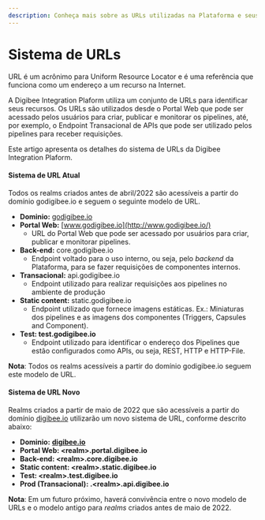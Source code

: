 ```yaml
---
description: Conheça mais sobre as URLs utilizadas na Plataforma e seus usos
---
```


# Sistema de URLs

URL é um acrônimo para Uniform Resource Locator e é uma referência que funciona como um endereço a um recurso na Internet.

A Digibee Integration Plaform utiliza um conjunto de URLs para identificar seus recursos. Os URLs são utilizados desde o Portal Web que pode ser acessado pelos usuários para criar, publicar e monitorar os pipelines, até, por exemplo, o Endpoint Transacional de APIs que pode ser utilizado pelos pipelines para receber requisições.

Este artigo apresenta os detalhes do sistema de URLs da Digibee Integration Plaform.

#### **Sistema de URL Atual** <a href="#h_dfbf424bac" id="h_dfbf424bac"></a>

Todos os realms criados antes de abril/2022 são acessíveis a partir do domínio godigibee.io e seguem o seguinte modelo de URL.

* **Dominio:** [godigibee.io](http://www.godigibee.io/)
* **Portal Web:** [www.godigibee.io](http://www.godigibee.io/)
  * URL do Portal Web que pode ser acessado por usuários para criar, publicar e monitorar pipelines.
* **Back-end:** core.godigibee.io
  * Endpoint voltado para o uso interno, ou seja, pelo _backend_ da Plataforma, para se fazer requisições de componentes internos.
* **Transacional:** api.godigibee.io
  * Endpoint utilizado para realizar requisições aos pipelines no ambiente de produção
* **Static content:** static.godigibee.io
  * Endpoint utilizado que fornece imagens estáticas. Ex.: Miniaturas dos pipelines e as imagens dos componentes (Triggers, Capsules and Component).
* **Test: test.godigibee.io**
  * Endpoint utilizado para identificar o endereço dos Pipelines que estão configurados como APIs, ou seja, REST, HTTP e HTTP-File.

**Nota**: Todos os realms acessíveis a partir do domínio godigibee.io seguem este modelo de URL.

#### **Sistema de URL Novo** <a href="#h_32f30180cf" id="h_32f30180cf"></a>

Realms criados a partir de maio de 2022 que são acessíveis a partir do domínio [digibee.io](http://digibee.io/) utilizarão um novo sistema de URL, conforme descrito abaixo:

* **Dominio:** [**digibee.io**](http://www.godigibee.io/)
* **Portal Web: \<realm>.portal.digibee.io**
* **Back-end: \<realm>.core.digibee.io**
* **Static content: \<realm>.static.digibee.io**
* **Test: \<realm>.test.digibee.io**
* **Prod (Transacional): .\<realm>.api.digibee.io**

**Nota**: Em um futuro próximo, haverá convivência entre o novo modelo de URLs e o modelo antigo para _realms_ criados antes de maio de 2022.
